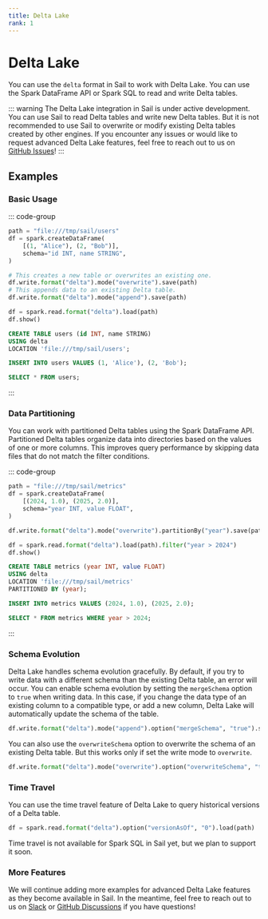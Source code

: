 ```yaml
---
title: Delta Lake
rank: 1
---
```


# Delta Lake

You can use the `delta` format in Sail to work with Delta Lake.
You can use the Spark DataFrame API or Spark SQL to read and write Delta tables.

::: warning
The Delta Lake integration in Sail is under active development.
You can use Sail to read Delta tables and write new Delta tables.
But it is not recommended to use Sail to overwrite or modify existing Delta tables created by other engines.
If you encounter any issues or would like to request advanced Delta Lake features, feel free to reach out to us on [GitHub Issues](https://github.com/lakehq/sail/issues)!
:::

## Examples

<!--@include: ../_common/spark-session.md-->

### Basic Usage

::: code-group

```python [Python]
path = "file:///tmp/sail/users"
df = spark.createDataFrame(
    [(1, "Alice"), (2, "Bob")],
    schema="id INT, name STRING",
)

# This creates a new table or overwrites an existing one.
df.write.format("delta").mode("overwrite").save(path)
# This appends data to an existing Delta table.
df.write.format("delta").mode("append").save(path)

df = spark.read.format("delta").load(path)
df.show()
```

```sql [SQL]
CREATE TABLE users (id INT, name STRING)
USING delta
LOCATION 'file:///tmp/sail/users';

INSERT INTO users VALUES (1, 'Alice'), (2, 'Bob');

SELECT * FROM users;
```

:::

### Data Partitioning

You can work with partitioned Delta tables using the Spark DataFrame API.
Partitioned Delta tables organize data into directories based on the values of one or more columns.
This improves query performance by skipping data files that do not match the filter conditions.

::: code-group

```python [Python]
path = "file:///tmp/sail/metrics"
df = spark.createDataFrame(
    [(2024, 1.0), (2025, 2.0)],
    schema="year INT, value FLOAT",
)

df.write.format("delta").mode("overwrite").partitionBy("year").save(path)

df = spark.read.format("delta").load(path).filter("year > 2024")
df.show()
```

```sql [SQL]
CREATE TABLE metrics (year INT, value FLOAT)
USING delta
LOCATION 'file:///tmp/sail/metrics'
PARTITIONED BY (year);

INSERT INTO metrics VALUES (2024, 1.0), (2025, 2.0);

SELECT * FROM metrics WHERE year > 2024;
```

:::

### Schema Evolution

Delta Lake handles schema evolution gracefully.
By default, if you try to write data with a different schema than the existing Delta table, an error will occur.
You can enable schema evolution by setting the `mergeSchema` option to `true` when writing data.
In this case, if you change the data type of an existing column to a compatible type, or add a new column, Delta Lake will automatically update the schema of the table.

```python
df.write.format("delta").mode("append").option("mergeSchema", "true").save(path)
```

You can also use the `overwriteSchema` option to overwrite the schema of an existing Delta table.
But this works only if set the write mode to `overwrite`.

```python
df.write.format("delta").mode("overwrite").option("overwriteSchema", "true").save(path)
```

### Time Travel

You can use the time travel feature of Delta Lake to query historical versions of a Delta table.

```python
df = spark.read.format("delta").option("versionAsOf", "0").load(path)
```

Time travel is not available for Spark SQL in Sail yet, but we plan to support it soon.

### More Features

We will continue adding more examples for advanced Delta Lake features as they become available in Sail.
In the meantime, feel free to reach out to us on [Slack](https://lakesail.com/slack) or [GitHub Discussions](https://github.com/lakehq/sail/discussions) if you have questions!
